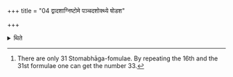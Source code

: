 +++
title = "04 द्वादशाग्निष्टोमे पञ्चदशोक्थ्ये षोडश"

+++

<details><summary>थिते</summary>

4. Twelve in the Agniṣṭoma; fifteen in the Ukthya; Sixteen in the Ṣoḍaśin; seventeen in the Vājapeya; fortynine in the Atirātra; thirty-three in the Aptoryāma.[^1]   

[^1]: There are only 31 Stomabhāga-fomulae. By repeating the 16th and the 31st formulae one can get the number 33. 
</details>
